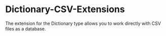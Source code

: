 # Dictionary-CSV-Extensions
The extension for the Dictionary type allows you to work directly with CSV files as a database.
